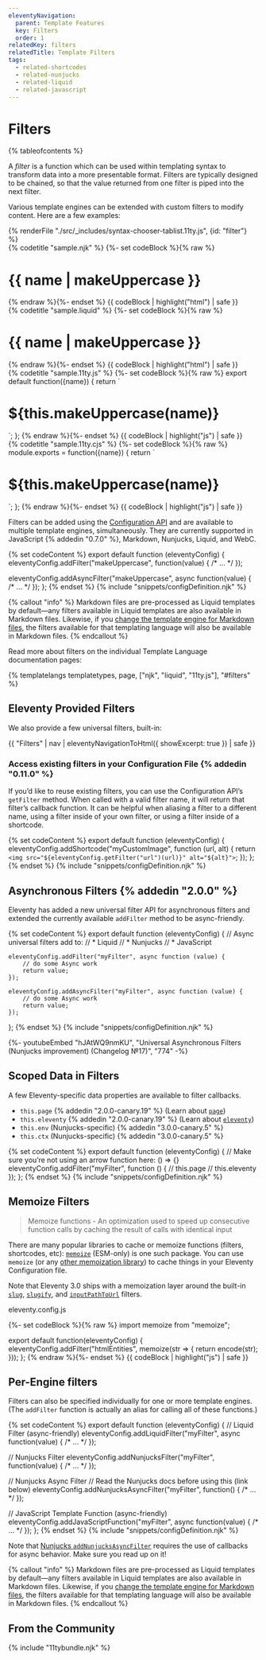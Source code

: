 ```yaml
---
eleventyNavigation:
  parent: Template Features
  key: Filters
  order: 1
relatedKey: filters
relatedTitle: Template Filters
tags:
  - related-shortcodes
  - related-nunjucks
  - related-liquid
  - related-javascript
---
```


# Filters

{% tableofcontents %}

A <dfn>filter</dfn> is a function which can be used within templating syntax to transform data into a more presentable format. Filters are typically designed to be chained, so that the value returned from one filter is piped into the next filter.

Various template engines can be extended with custom filters to modify content. Here are a few examples:

<is-land on:visible import="/js/seven-minute-tabs.js">
<seven-minute-tabs persist sync class="tabs-flush">
  {% renderFile "./src/_includes/syntax-chooser-tablist.11ty.js", {id: "filter"} %}
  <div id="filter-njk" role="tabpanel">
    {% codetitle "sample.njk" %}
{%- set codeBlock %}{% raw %}
<h1>{{ name | makeUppercase }}</h1>
{% endraw %}{%- endset %}
{{ codeBlock | highlight("html") | safe }}
  </div>
  <div id="filter-liquid" role="tabpanel">
    {% codetitle "sample.liquid" %}
{%- set codeBlock %}{% raw %}
<h1>{{ name | makeUppercase }}</h1>
{% endraw %}{%- endset %}
{{ codeBlock | highlight("html") | safe }}
  </div>
  <div id="filter-js" role="tabpanel">
    {% codetitle "sample.11ty.js" %}
{%- set codeBlock %}{% raw %}
export default function({name}) {
  return `<h1>${this.makeUppercase(name)}</h1>`;
};
{% endraw %}{%- endset %}
{{ codeBlock | highlight("js") | safe }}
  </div>
	<div id="filter-cjs" role="tabpanel">
    {% codetitle "sample.11ty.cjs" %}
{%- set codeBlock %}{% raw %}
module.exports = function({name}) {
  return `<h1>${this.makeUppercase(name)}</h1>`;
};
{% endraw %}{%- endset %}
{{ codeBlock | highlight("js") | safe }}
  </div>
</seven-minute-tabs>
</is-land>

Filters can be added using the [Configuration API](/docs/config/) and are available to multiple template engines, simultaneously. They are currently supported in JavaScript {% addedin "0.7.0" %}, Markdown, Nunjucks, Liquid, and WebC.

{% set codeContent %}
export default function (eleventyConfig) {
	eleventyConfig.addFilter("makeUppercase", function(value) { /* … */ });

  eleventyConfig.addAsyncFilter("makeUppercase", async function(value) { /* … */ });
};
{% endset %}
{% include "snippets/configDefinition.njk" %}

{% callout "info" %}
Markdown files are pre-processed as Liquid templates by default—any filters available in Liquid templates are also available in Markdown files. Likewise, if you <a href="/docs/config/#default-template-engine-for-markdown-files">change the template engine for Markdown files</a>, the filters available for that templating language will also be available in Markdown files.
{% endcallout %}

Read more about filters on the individual Template Language documentation pages:

{% templatelangs templatetypes, page, ["njk", "liquid", "11ty.js"], "#filters" %}

## Eleventy Provided Filters

We also provide a few universal filters, built-in:

{{ "Filters" | nav | eleventyNavigationToHtml({ showExcerpt: true }) | safe }}

### Access existing filters in your Configuration File {% addedin "0.11.0" %}

If you’d like to reuse existing filters, you can use the Configuration API’s `getFilter` method. When called with a valid filter name, it will return that filter’s callback function. It can be helpful when aliasing a filter to a different name, using a filter inside of your own filter, or using a filter inside of a shortcode.

{% set codeContent %}
export default function (eleventyConfig) {
	eleventyConfig.addShortcode("myCustomImage", function (url, alt) {
		return `<img src="${eleventyConfig.getFilter("url")(url)}" alt="${alt}">`;
	});
};
{% endset %}
{% include "snippets/configDefinition.njk" %}

## Asynchronous Filters {% addedin "2.0.0" %}

Eleventy has added a new universal filter API for asynchronous filters and extended the currently available `addFilter` method to be async-friendly.

{% set codeContent %}
export default function (eleventyConfig) {
	// Async universal filters add to:
	// * Liquid
	// * Nunjucks
	// * JavaScript

	eleventyConfig.addFilter("myFilter", async function (value) {
		// do some Async work
		return value;
	});

	eleventyConfig.addAsyncFilter("myFilter", async function (value) {
		// do some Async work
		return value;
	});
};
{% endset %}
{% include "snippets/configDefinition.njk" %}

<div class="youtube-related">
  {%- youtubeEmbed "hJAtWQ9nmKU", "Universal Asynchronous Filters (Nunjucks improvement) (Changelog №17)", "774" -%}
</div>

## Scoped Data in Filters

A few Eleventy-specific data properties are available to filter callbacks.

- `this.page` {% addedin "2.0.0-canary.19" %} (Learn about [`page`](/docs/data-eleventy-supplied.md#page-variable))
- `this.eleventy` {% addedin "2.0.0-canary.19" %} (Learn about [`eleventy`](/docs/data-eleventy-supplied.md##eleventy-variable))
- `this.env` (Nunjucks-specific) {% addedin "3.0.0-canary.5" %}
- `this.ctx` (Nunjucks-specific) {% addedin "3.0.0-canary.5" %}

{% set codeContent %}
export default function (eleventyConfig) {
	// Make sure you’re not using an arrow function here: () => {}
	eleventyConfig.addFilter("myFilter", function () {
		// this.page
		// this.eleventy
	});
};
{% endset %}
{% include "snippets/configDefinition.njk" %}

## Memoize Filters

> Memoize functions - An optimization used to speed up consecutive function calls by caching the result of calls with identical input

There are many popular libraries to cache or memoize functions (filters, shortcodes, etc): [`memoize`](https://www.npmjs.com/package/memoize) (ESM-only) is one such package. You can use `memoize` (or any [other memoization library](https://www.npmjs.com/search?q=memoize)) to cache things in your Eleventy Configuration file.

Note that Eleventy 3.0 <!-- 3.0.0-alpha.15 --> ships with a memoization layer around the built-in [`slug`](/docs/filters/slug/), [`slugify`](/docs/filters/slugify/), and [`inputPathToUrl`](/docs/filters/inputpath-to-url/) filters.

<div class="codetitle">eleventy.config.js</div>

{%- set codeBlock %}{% raw %}
import memoize from "memoize";

export default function(eleventyConfig) {
	eleventyConfig.addFilter("htmlEntities", memoize(str => {
		return encode(str);
	}));
};
{% endraw %}{%- endset %}
{{ codeBlock | highlight("js") | safe }}

## Per-Engine filters

Filters can also be specified individually for one or more template engines. (The `addFilter` function is actually an alias for calling all of these functions.)

{% set codeContent %}
export default function (eleventyConfig) {
	// Liquid Filter (async-friendly)
  eleventyConfig.addLiquidFilter("myFilter", async function(value) { /* … */ });

  // Nunjucks Filter
  eleventyConfig.addNunjucksFilter("myFilter", function(value) { /* … */ });

  // Nunjucks Async Filter
  // Read the Nunjucks docs before using this (link below)
  eleventyConfig.addNunjucksAsyncFilter("myFilter", function() { /* … */ });

  // JavaScript Template Function (async-friendly)
  eleventyConfig.addJavaScriptFunction("myFilter", async function(value) { /* … */ });
};
{% endset %}
{% include "snippets/configDefinition.njk" %}

Note that [Nunjucks `addNunjucksAsyncFilter`](/docs/languages/nunjucks/#asynchronous-nunjucks-filters) requires the use of callbacks for async behavior. Make sure you read up on it!

{% callout "info" %}
Markdown files are pre-processed as Liquid templates by default—any filters available in Liquid templates are also available in Markdown files. Likewise, if you <a href="/docs/config/#default-template-engine-for-markdown-files">change the template engine for Markdown files</a>, the filters available for that templating language will also be available in Markdown files.
{% endcallout %}

## From the Community

{% include "11tybundle.njk" %}
